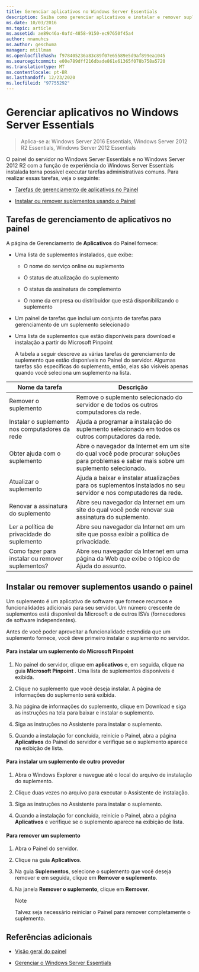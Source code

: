 ```yaml
---
title: Gerenciar aplicativos no Windows Server Essentials
description: Saiba como gerenciar aplicativos e instalar e remover suplementos no Windows Server Essentials.
ms.date: 10/03/2016
ms.topic: article
ms.assetid: ae89c46a-0afd-4858-9150-ec97650f45a4
author: nnamuhcs
ms.author: geschuma
manager: mtillman
ms.openlocfilehash: f978405236a83c89f07e65589e5d9af899ea1045
ms.sourcegitcommit: e00e789dff216dbade861e61365f078b758a5720
ms.translationtype: MT
ms.contentlocale: pt-BR
ms.lasthandoff: 12/23/2020
ms.locfileid: "97755292"
---
```

# <a name="manage-applications-in-windows-server-essentials"></a>Gerenciar aplicativos no Windows Server Essentials

>Aplica-se a: Windows Server 2016 Essentials, Windows Server 2012 R2 Essentials, Windows Server 2012 Essentials

 O painel do servidor no Windows Server Essentials e no Windows Server 2012 R2 com a função de experiência do Windows Server Essentials instalada torna possível executar tarefas administrativas comuns. Para realizar essas tarefas, veja o seguinte:

-   [Tarefas de gerenciamento de aplicativos no Painel](Manage-Applications-in-Windows-Server-Essentials.md#BKMK_1)

-   [Instalar ou remover suplementos usando o Painel](Manage-Applications-in-Windows-Server-Essentials.md#BKMK_2)

##  <a name="application-management-tasks-in-the-dashboard"></a><a name="BKMK_1"></a> Tarefas de gerenciamento de aplicativos no painel
 A página de Gerenciamento de **Aplicativos** do Painel fornece:

- Uma lista de suplementos instalados, que exibe:

  -   O nome do serviço online ou suplemento

  -   O status de atualização do suplemento

  -   O status da assinatura de complemento

  -   O nome da empresa ou distribuidor que está disponibilizando o suplemento

- Um painel de tarefas que inclui um conjunto de tarefas para gerenciamento de um suplemento selecionado

- Uma lista de suplementos que estão disponíveis para download e instalação a partir do Microsoft Pinpoint

  A tabela a seguir descreve as várias tarefas de gerenciamento de suplemento que estão disponíveis no Painel do servidor. Algumas tarefas são específicas do suplemento, então, elas são visíveis apenas quando você seleciona um suplemento na lista.

|Nome da tarefa|Descrição|
|---------------|-----------------|
|Remover o suplemento|Remove o suplemento selecionado do servidor e de todos os outros computadores da rede.|
|Instalar o suplemento nos computadores da rede|Ajuda a programar a instalação do suplemento selecionado em todos os outros computadores da rede.|
|Obter ajuda com o suplemento|Abre o navegador da Internet em um site do qual você pode procurar soluções para problemas e saber mais sobre um suplemento selecionado.|
|Atualizar o suplemento|Ajuda a baixar e instalar atualizações para os suplementos instalados no seu servidor e nos computadores da rede.|
|Renovar a assinatura do suplemento|Abre seu navegador da Internet em um site do qual você pode renovar sua assinatura do suplemento.|
|Ler a política de privacidade do suplemento|Abre seu navegador da Internet em um site que possa exibir a política de privacidade.|
|Como fazer para instalar ou remover suplementos?|Abre seu navegador da Internet em uma página da Web que exibe o tópico de Ajuda do assunto.|

##  <a name="install-or-remove-add-ins-using-the-dashboard"></a><a name="BKMK_2"></a> Instalar ou remover suplementos usando o painel
 Um suplemento é um aplicativo de software que fornece recursos e funcionalidades adicionais para seu servidor. Um número crescente de suplementos está disponível da Microsoft e de outros ISVs (fornecedores de software independentes).

 Antes de você poder aproveitar a funcionalidade estendida que um suplemento fornece, você deve primeiro instalar o suplemento no servidor.

#### <a name="to-install-an-add-in-from-microsoft-pinpoint"></a>Para instalar um suplemento do Microsoft Pinpoint

1.  No painel do servidor, clique em **aplicativos** e, em seguida, clique na guia **Microsoft Pinpoint** .  Uma lista de suplementos disponíveis é exibida.

2.  Clique no suplemento que você deseja instalar. A página de informações do suplemento será exibida.

3.  Na página de informações do suplemento, clique em Download e siga as instruções na tela para baixar e instalar o suplemento.

4.  Siga as instruções no Assistente para instalar o suplemento.

5.  Quando a instalação for concluída, reinicie o Painel, abra a página **Aplicativos** do Painel do servidor e verifique se o suplemento aparece na exibição de lista.

#### <a name="to-install-an-add-in-from-another-provider"></a>Para instalar um suplemento de outro provedor

1.  Abra o Windows Explorer e navegue até o local do arquivo de instalação do suplemento.

2.  Clique duas vezes no arquivo para executar o Assistente de instalação.

3.  Siga as instruções no Assistente para instalar o suplemento.

4.  Quando a instalação for concluída, reinicie o Painel, abra a página **Aplicativos** e verifique se o suplemento aparece na exibição de lista.

#### <a name="to-remove-an-add-in"></a>Para remover um suplemento

1.  Abra o Painel do servidor.

2.  Clique na guia **Aplicativos**.

3.  Na guia **Suplementos**, selecione o suplemento que você deseja remover e em seguida, clique em **Remover o suplemento**.

4.  Na janela **Remover o suplemento**, clique em **Remover**.

    > [!NOTE]
    >  Talvez seja necessário reiniciar o Painel para remover completamente o suplemento.

## <a name="additional-references"></a>Referências adicionais

-   [Visão geral do painel](Overview-of-the-Dashboard-in-Windows-Server-Essentials.md)

-   [Gerenciar o Windows Server Essentials](Manage-Windows-Server-Essentials.md)

